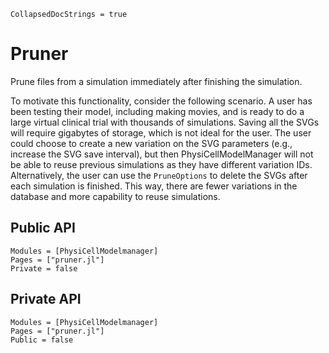 ```@meta
CollapsedDocStrings = true
```

# Pruner

Prune files from a simulation immediately after finishing the simulation.

To motivate this functionality, consider the following scenario. A user has been testing their model, including making movies, and is ready to do a large virtual clinical trial with thousands of simulations. Saving all the SVGs will require gigabytes of storage, which is not ideal for the user. The user could choose to create a new variation on the SVG parameters (e.g., increase the SVG save interval), but then PhysiCellModelManager will not be able to reuse previous simulations as they have different variation IDs. Alternatively, the user can use the `PruneOptions` to delete the SVGs after each simulation is finished. This way, there are fewer variations in the database and more capability to reuse simulations.

## Public API
```@autodocs
Modules = [PhysiCellModelmanager]
Pages = ["pruner.jl"]
Private = false
```

## Private API
```@autodocs
Modules = [PhysiCellModelmanager]
Pages = ["pruner.jl"]
Public = false
```
